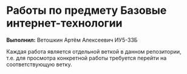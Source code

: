 # Работы по предмету Базовые интернет-технологии

<b>Выполнил:</b> Ветошкин Артём Алексеевич ИУ5-33Б

Каждая работа является отдельной веткой в данном репозитории,<br/> т.е. для просмотра конкретной работы требуется перейти на соответствующую ветку.
